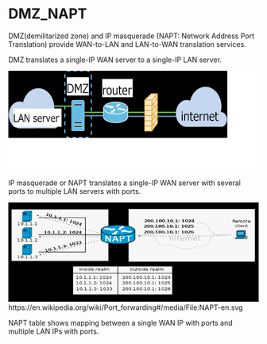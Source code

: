 # DMZ_NAPT
DMZ(demilitarized zone) and IP masquerade (NAPT: Network Address Port Translation) 
provide WAN-to-LAN and LAN-to-WAN translation services.

DMZ translates a single-IP WAN server to a single-IP LAN server.

<img src=dmz.png height=200 width=800>

IP masquerade or NAPT translates a single-IP WAN server with several ports 
to multiple LAN servers with ports.

<img src=napt.png height=200 width=800>
https://en.wikipedia.org/wiki/Port_forwarding#/media/File:NAPT-en.svg

NAPT table shows mapping between a single WAN IP with ports and multiple LAN IPs with ports.
